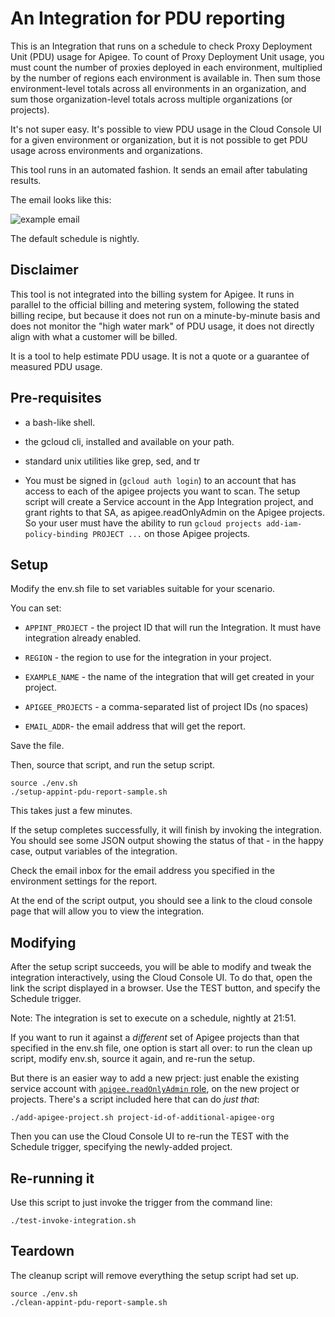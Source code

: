 # An Integration for PDU reporting

This is an Integration that runs on a schedule to check Proxy Deployment Unit
(PDU) usage for Apigee.  To count of Proxy Deployment Unit usage, you must count the
number of proxies deployed in each environment, multiplied by the number of
regions each environment is available in. Then sum those environment-level totals across all
environments in an organization, and sum those organization-level totals across multiple
organizations (or projects).

It's not super easy. It's possible to view PDU usage in the Cloud Console UI for
a given environment or organization, but it is not possible to get PDU usage
across environments and organizations.

This tool runs in an automated fashion.
It sends an email after tabulating results.

The email looks like this:

![example email](https://screenshot.googleplex.com/9Go3joz2RswhtEq.png)
<!-- ![example email](./images/9Go3joz2RswhtEq.png) -->


The default schedule is nightly.


## Disclaimer

This tool is not integrated into the billing system for Apigee. It runs in
parallel to the official billing and metering system, following the stated
billing recipe, but because it does not run on a minute-by-minute basis and does
not monitor the "high water mark" of PDU usage, it does not directly align with
what a customer will be billed.

It is a tool to help estimate PDU usage. It is not a quote or a guarantee of
measured PDU usage.


## Pre-requisites

- a bash-like shell.

- the gcloud cli, installed and available on your path.

- standard unix utilities like grep, sed, and tr

- You must be signed in (`gcloud auth login`) to an account that
  has access to each of the apigee projects you want to scan.
  The setup script will create a Service account in the
  App Integration project, and grant rights to that SA,
  as apigee.readOnlyAdmin on the Apigee projects.
  So your user must have the ability to run
  `gcloud projects add-iam-policy-binding PROJECT ...`
  on those Apigee projects.


## Setup

Modify the env.sh file to set variables suitable for your scenario.

You can set:
- `APPINT_PROJECT` - the project ID that will run the Integration. It must have integration already enabled.

- `REGION` - the region to use for the integration in your project.

- `EXAMPLE_NAME` - the name of the integration that will get created in your project.

- `APIGEE_PROJECTS` - a comma-separated list of project IDs (no spaces)

- `EMAIL_ADDR`- the email address that will get the report.


Save the file.

Then, source that script, and run the setup script.

```
source ./env.sh
./setup-appint-pdu-report-sample.sh
```

This takes just a few minutes.

If the setup completes successfully, it will finish by invoking the integration.
You should see some JSON output showing the status of that - in the happy case, output
variables of the integration.

Check the email inbox for the email address you specified in the environment
settings for the report.

At the end of the script output, you should see a link to the cloud console page
that will allow you to view the integration.

## Modifying

After the setup script succeeds, you will be able to modify and tweak the
integration interactively, using the Cloud Console UI. To do that, open the link
the script displayed in a browser. Use the TEST button, and specify the Schedule
trigger.

Note: The integration is set to execute on a schedule, nightly at 21:51.

If you want to run it against a _different_ set of Apigee projects than that
specified in the env.sh file, one option is start all over: to run the clean up
script, modify env.sh, source it again, and re-run the setup.

But there is an easier way to add a new prject: just enable the existing service
account with [`apigee.readOnlyAdmin` role](https://cloud.google.com/iam/docs/understanding-roles#apigee.readOnlyAdmin), on the new project or projects. There's
a script included here that can do _just that_:

```
./add-apigee-project.sh project-id-of-additional-apigee-org
```

Then you can use the Cloud Console UI to re-run the TEST with the Schedule
trigger, specifying the newly-added project.


## Re-running it

Use this script to just invoke the trigger from the command line:

```
./test-invoke-integration.sh
```

## Teardown

The cleanup script will remove everything the setup script had set up.

```
source ./env.sh
./clean-appint-pdu-report-sample.sh
```
